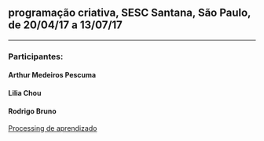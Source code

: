 ## programação criativa, SESC Santana, São Paulo, de 20/04/17 a 13/07/17
<hr>

### Participantes:

#### Arthur Medeiros Pescuma

#### Lilia Chou

#### Rodrigo Bruno

[Processing de aprendizado](http://rodrigobruno.com/processing/)

<script src="../footer.js"></script>


